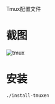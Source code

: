 Tmux配置文件

# 截图
![tmux](https://github.com/OnceMore2020/OnceLinux/raw/master/TMUXPROFILE/tmux.png)

# 安装

`./install-tmuxen`
